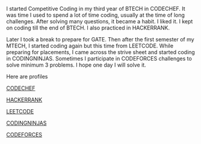 
I started Competitive Coding in my third year of BTECH in CODECHEF. It was time I used to spend a lot of time coding, usually at the time of long challenges. 
After solving many questions, it became a habit. I liked it. I kept on coding till the end of BTECH. I also practiced in HACKERRANK. 

Later I took a break to prepare for GATE. Then after the first semester of my MTECH, I started coding again but this time from LEETCODE. While preparing for placements, I came 
across the strive sheet and started coding in CODINGNINJAS. Sometimes I participate in CODEFORCES challenges to solve minimum 3 problems. I hope one day I will solve it.

Here are profiles

[CODECHEF](https://www.codechef.com/users/hrushi2)

[HACKERRANK](https://www.hackerrank.com/hrushi2)

[LEETCODE](https://leetcode.com/Hrushi_2000/)

[CODINGNINJAS](https://www.codingninjas.com/studio/profile/Hrushi2)

[CODEFORCES](https://codeforces.com/profile/EHK2)

